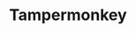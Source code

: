 ---
title: Tampermonkey
description: The world's most popular userscript manager
layout: project
slug: tampermonkey
browser:
  chrome: https://chrome.google.com/webstore/detail/tampermonkey/dhdgffkkebhmkfjojejmpbldmpobfkfo?hl=en
  firefox: https://addons.mozilla.org/en-US/firefox/addon/tampermonkey/
  edge: https://www.microsoft.com/store/apps/9NBLGGH5162S
  safari: https://safari-extensions.apple.com/details/?id=net.tampermonkey.safari-G3XV72R5TC
  opera: https://addons.opera.com/en/extensions/details/tampermonkey-beta/
  ios: https://safari-extensions.apple.com/details/?id=net.tampermonkey.safari-G3XV72R5TC
  android: https://play.google.com/store/apps/details?id=net.biniok.tampermonkey&hl=en_GB
---